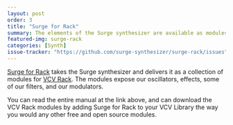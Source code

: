```yaml
---
layout: post
order: 3
title: "Surge for Rack"
summary: The elements of the Surge synthesizer are available as modules for VCV Rack.
featured-img: surge-rack 
categories: [Synth]
issue-tracker: "https://github.com/surge-synthesizer/surge-rack/issues"
---
```


[Surge for Rack](https://surge-synthesizer.github.io/rack_manual) takes the Surge synthesizer and delivers it as a collection 
of modules for [VCV Rack](https://vcvrack.com). The modules expose our oscillators, effects, some of our filters, and our modulators.

You can read the entire manual at the link above, and can download the VCV Rack modules by adding Surge for Rack to your VCV Library the way
you would any other free and open source modules.


